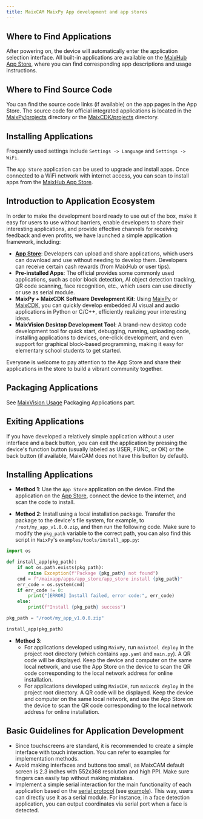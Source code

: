 ```yaml
---
title: MaixCAM MaixPy App development and app stores
---
```


## Where to Find Applications

After powering on, the device will automatically enter the application selection interface. All built-in applications are available on the [MaixHub App Store](https://maixhub.com/app), where you can find corresponding app descriptions and usage instructions.

## Where to Find Source Code

You can find the source code links (if available) on the app pages in the App Store. The source code for official integrated applications is located in the [MaixPy/projects](https://github.com/sipeed/MaixPy/tree/main/projects) directory or the [MaixCDK/projects](https://github.com/sipeed/MaixCDK/tree/main/projects) directory.

## Installing Applications

Frequently used settings include `Settings -> Language` and `Settings -> WiFi`.

The `App Store` application can be used to upgrade and install apps. Once connected to a WiFi network with internet access, you can scan to install apps from the [MaixHub App Store](https://maixhub.com/app).


## Introduction to Application Ecosystem

In order to make the development board ready to use out of the box, make it easy for users to use without barriers, enable developers to share their interesting applications, and provide effective channels for receiving feedback and even profits, we have launched a simple application framework, including:

- **[App Store](https://maixhub.com/app)**: Developers can upload and share applications, which users can download and use without needing to develop them. Developers can receive certain cash rewards (from MaixHub or user tips).
- **Pre-installed Apps**: The official provides some commonly used applications, such as color block detection, AI object detection tracking, QR code scanning, face recognition, etc., which users can use directly or use as serial module.
- **MaixPy + MaixCDK Software Development Kit**: Using [MaixPy](https://github.com/sipeed/maixpy) or [MaixCDK](https://github.com/sipeed/MaixCDK), you can quickly develop embedded AI visual and audio applications in Python or C/C++, efficiently realizing your interesting ideas.
- **MaixVision Desktop Development Tool**: A brand-new desktop code development tool for quick start, debugging, running, uploading code, installing applications to devices, one-click development, and even support for graphical block-based programming, making it easy for elementary school students to get started.

Everyone is welcome to pay attention to the App Store and share their applications in the store to build a vibrant community together.


## Packaging Applications

See [MaixVision Usage](./maixvision.md) Packaging Applications part.

## Exiting Applications

If you have developed a relatively simple application without a user interface and a back button, you can exit the application by pressing the device's function button (usually labeled as USER, FUNC, or OK) or the back button (if available, MaixCAM does not have this button by default).

## Installing Applications

* **Method 1**: Use the `App Store` application on the device. Find the application on the [App Store](https://maixhub.com/app), connect the device to the internet, and scan the code to install.

* **Method 2**: Install using a local installation package. Transfer the package to the device's file system, for example, to `/root/my_app_v1.0.0.zip`, and then run the following code. Make sure to modify the `pkg_path` variable to the correct path, you can also find this script in `MaixPy`'s `examples/tools/install_app.py`:
```python
import os

def install_app(pkg_path):
    if not os.path.exists(pkg_path):
        raise Exception(f"Package {pkg_path} not found")
    cmd = f"/maixapp/apps/app_store/app_store install {pkg_path}"
    err_code = os.system(cmd)
    if err_code != 0:
        print("[ERROR] Install failed, error code:", err_code)
    else:
        print(f"Install {pkg_path} success")

pkg_path = "/root/my_app_v1.0.0.zip"

install_app(pkg_path)
```

* **Method 3**:
  * For applications developed using `MaixPy`, run `maixtool deploy` in the project root directory (which contains `app.yaml` and `main.py`). A QR code will be displayed. Keep the device and computer on the same local network, and use the App Store on the device to scan the QR code corresponding to the local network address for online installation.
  * For applications developed using `MaixCDK`, run `maixcdk deploy` in the project root directory. A QR code will be displayed. Keep the device and computer on the same local network, and use the App Store on the device to scan the QR code corresponding to the local network address for online installation.

## Basic Guidelines for Application Development

- Since touchscreens are standard, it is recommended to create a simple interface with touch interaction. You can refer to examples for implementation methods.
- Avoid making interfaces and buttons too small, as MaixCAM default screen is 2.3 inches with 552x368 resolution and high PPI. Make sure fingers can easily tap without making mistakes.
- Implement a simple serial interaction for the main functionality of each application based on the [serial protocol](https://github.com/sipeed/MaixCDK/blob/master/docs/doc/convention/protocol.md) (see [example](https://github.com/sipeed/MaixPy/tree/main/examples/communication/protocol)). This way, users can directly use it as a serial module. For instance, in a face detection application, you can output coordinates via serial port when a face is detected.
